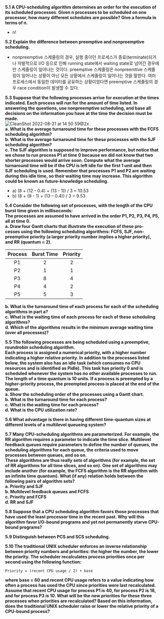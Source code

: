 **5.1 A CPU-scheduling algorithm determines an order for the execution of its scheduled processes. Given n processes to be scheduled on one processor, how many different schedules are possible? Give a formula in terms of n.**  

* n!  

**5.2 Explain the difference between preemptive and nonpreemptive scheduling.**  

* nonpreemptive 스케줄링의 경우, 실행 중이던 프로세스가 종료(terminate)되거나 자발적으로 I/O 등으로 인해 running state에서 waiting state로 넘어간 경우에만 스케줄링이 일어나는 것이다. preemptive 스케줄링은 nonpreemtive 스케줄링이 일어나는 상황이 아닌 모든 상황에서 스케줄링이 일어나는 것을 말한다. 여러 프로세스에서 동일한 데이터를 공유하는 상황이었다면 preemptive 스케줄링의 경우 race condition이 발생할 수 있다.  

**5.3 Suppose that the following processes arrive for execution at the times indicated. Each process will run for the amount of time listed. In answering the questions, use nonpreemptive scheduling, and base all decisions on the information you have at the time the decision must be made.**  
![CleanShot 2022-08-21 at 14 50 59@2x](https://user-images.githubusercontent.com/46441723/185777626-9002e5a2-bc90-4783-ae21-4f6abfdaa1fc.png)  
**a. What is the average turnaround time for these processes with the FCFS scheduling algorithm?**  
**b. What is the average turnaround time for these processes with the SJF scheduling algorithm?**  
**c. The SJF algorithm is supposed to improve performance, but notice that we chose to run process P1 at time 0 because we did not know that two shorter processes would arrive soon. Compute what the average turnaround time will be if the CPU is left idle for the first 1 unit and then SJF scheduling is used. Remember that processes P1 and P2 are waiting during this idle time, so their waiting time may increase. This algorithm could be known as future-knowledge scheduling.**  

* a) (8 + (12 - 0.4) + (13 - 1)) / 3 = 10.53  
* b) (8 + (9 - 1) + (13 – 0.4)) / 3 = 9.53  

**5.4 Consider the following set of processes, with the length of the CPU burst time given in milliseconds:**  
**The processes are assumed to have arrived in the order P1, P2, P3, P4, P5, all at time 0.**  
**a. Draw four Gantt charts that illustrate the execution of these pro- cesses using the following scheduling algorithms: FCFS, SJF, non-preemptive priority (a larger priority number implies a higher priority), and RR (quantum = 2).**  

|Process|Burst Time|Priority|
 |:---:|:---:|:---:|
 |P1|2|2|
 |P2|1|1|
 |P3|8|4|
 |P4|4|2|
 |P5|5|3|

**b. What is the turnaround time of each process for each of the scheduling algorithms in part a?**  
**c. What is the waiting time of each process for each of these scheduling algorithms?**  
**d. Which of the algorithms results in the minimum average waiting time (over all processes)?**  

**5.5 The following processes are being scheduled using a preemptive, roundrobin scheduling algorithm.**  
**Each process is assigned a numerical priority, with a higher number indicating a higher relative priority. In addition to the processes listed below, the system also has an idle task (which consumes no CPU resources and is identified as Pidle). This task has priority 0 and is scheduled whenever the system has no other available processes to run. The length of a time quantum is 10 units. If a process is preempted by a higher-priority process, the preempted process is placed at the end of the queue.**  
**a. Show the scheduling order of the processes using a Gantt chart.**  
**b. What is the turnaround time for each process?**  
**c. What is the waiting time for each process?**  
**d. What is the CPU utilization rate?**  

**5.6 What advantage is there in having different time-quantum sizes at different levels of a multilevel queueing system?**  

**5.7 Many CPU-scheduling algorithms are parameterized. For example, the RR algorithm requires a parameter to indicate the time slice. Multilevel feedback queues require parameters to define the number of queues, the scheduling algorithms for each queue, the criteria used to move processes between queues, and so on.**  
**These algorithms are thus really sets of algorithms (for example, the set of RR algorithms for all time slices, and so on). One set of algorithms may include another (for example, the FCFS algorithm is the RR algorithm with an infinite time quantum). What (if any) relation holds between the following pairs of algorithm sets?**  
**a. Priority and SJF**  
**b. Multilevel feedback queues and FCFS**  
**c. Priority and FCFS**  
**d. RR and SJF**  

**5.8 Suppose that a CPU scheduling algorithm favors those processes that have used the least processor time in the recent past. Why will this algorithm favor I/O-bound programs and yet not permanently starve CPU-bound programs?**  

**5.9 Distinguish between PCS and SCS scheduling.**  

**5.10 The traditional UNIX scheduler enforces an inverse relationship between priority numbers and priorities: the higher the number, the lower the priority. The scheduler recalculates process priorities once per second using the following function:**  
```
Priority = (recent CPU usage / 2) + base
```
**where base = 60 and recent CPU usage refers to a value indicating how often a process has used the CPU since priorities were last recalculated.
Assume that recent CPU usage for process P1 is 40, for process P2 is 18, and for process P3 is 10. What will be the new priorities for these three processes when priorities are recalculated? Based on this information, does the traditional UNIX scheduler raise or lower the relative priority of a CPU-bound process?**  